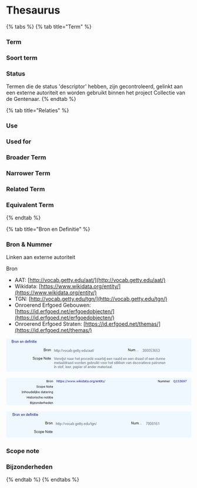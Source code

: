 # Thesaurus

{% tabs %}
{% tab title="Term" %}
### Term

### Soort term

### Status

Termen die de status 'descriptor' hebben, zijn gecontroleerd, gelinkt aan een externe autoriteit en worden gebruikt binnen het project Collectie van de Gentenaar.&#x20;
{% endtab %}

{% tab title="Relaties" %}
### Use

### Used for

### Broader Term

### Narrower Term

### Related Term

### Equivalent Term
{% endtab %}

{% tab title="Bron en Definitie" %}
### Bron & Nummer

Linken aan externe autoriteit&#x20;

Bron

* AAT: [http://vocab.getty.edu/aat/](http://vocab.getty.edu/aat/)
* Wikidata: [https://www.wikidata.org/entity/](https://www.wikidata.org/entity/)
* TGN: [http://vocab.getty.edu/tgn/](http://vocab.getty.edu/tgn/)
* Onroerend Erfgoed Gebouwen: [https://id.erfgoed.net/erfgoedobjecten/](https://id.erfgoed.net/erfgoedobjecten/)
* Onroerend Erfgoed Straten: [https://id.erfgoed.net/themas/](https://id.erfgoed.net/themas/)

![](<../../.gitbook/assets/image (4) (1).png>)

![](../../.gitbook/assets/wiki-entity.png)

![](<../../.gitbook/assets/image (6).png>)

### Scope note

### Bijzonderheden
{% endtab %}
{% endtabs %}

###

###

